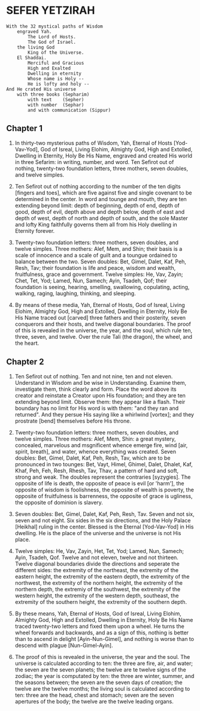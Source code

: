 # SEFER YETZIRAH

```
With the 32 mystical paths of Wisdom
    engraved Yah. 
        The Lord of Hosts. 
        The God of Israel. 
    the living God  
        King of the Universe. 
    El Shaddai. 
        Merciful and Gracious 
        High and Exalted 
        Dwelling in eternity 
        Whose name is Holy -- 
        He is lofty and holy -- 
And He crated His universe 
    with three books (Sepharim) 
        with text    (Sepher) 
        with number  (Sephar) 
        and with communication (Sippur) 
```

## Chapter 1

1. In thirty-two mysterious paths of Wisdom, Yah, Eternal of Hosts [Yod-Vav-Yod], God of Isreal, Living Elohim, Almighty God, High and Extolled, Dwelling in Eternity, Holy Be His Name, engraved and created His world in three Sefarim: in writing, number, and word. Ten Sefirot out of nothing, twenty-two foundation letters, three mothers, seven doubles, and twelve simples.

2. Ten Sefirot out of nothing according to the number of the ten digits [fingers and toes], which are five against five and single covenant to be determined in the center. In word and tounge and mouth, they are ten extending beyond limit: depth of beginning, depth of end, depth of good, depth of evil, depth above and depth below, depth of east and depth of west, depth of north and depth of south, and the sole Master and lofty King faithfully governs them all from his Holy dwelling in Eternity forever.

3. Twenty-two foundation letters: three mothers, seven doubles, and twelve simples. Three mothers: Alef, Mem, and Shin; their basis is a scale of innocence and a scale of guilt and a toungue ordained to balance between the two. Seven doubles: Bet, Gimel, Dalet, Kaf, Peh, Resh, Tav; their foundation is life and peace, wisdom and wealth, fruitfulness, grace and government. Twelve simples: He, Vav, Zayin; Chet, Tet, Yod; Lamed, Nun, Samech; Ayin, Tsadeh, Qof; their foundation is seeing, hearing, smelling, swallowing, copulating, acting, walking, raging, laughing, thinking, and sleeping.

4. By means of these media, Yah, Eternal of Hosts, God of Isreal, Living Elohim, Almighty God, High and Extolled, Dwelling in Eternity, Holy Be His Name traced out [carved] three fathers and their posterity, seven conquerors and their hosts, and twelve diagonal boundaries. The proof of this is revealed in the universe, the year, and the soul, which rule ten, three, seven, and twelve. Over the rule Tali (the dragon), the wheel, and the heart. 

## Chapter 2

1. Ten Sefirot out of nothing. Ten and not nine, ten and not eleven. Understand in Wisdom and be wise in Understanding. Examine them, investigate them, think clearly and form. Place the word above its creator and reinstate a Creator upon His foundation; and they are ten extending beyond limit. Observe them: they appear like a flash. Their boundary has no limit for His word is with them: "and they ran and returned". And they persue His saying like a whirlwind [vortex]; and they prostrate [bend] themselves before His throne.

2. Twenty-two foundation letters: three mothers, seven doubles, and twelve simples. Three mothers: Alef, Mem, Shin: a great mystery, concealed, marvelous and msgnificent whence emerge fire, wind [air, spirit, breath], and water, whence everything was created. Seven doubles: Bet, Gimel, Dalet, Kaf, Peh, Resh, Tav, which are to be pronounced in two tounges: Bet, Vayt, Himel, Ghimel, Dalet, Dhalet, Kaf, Khaf, Peh, Feh, Resh, Rhesh, Tav, Thav, a pattern of hard and soft, strong and weak. The doubles represent the contraries [syzygies]. The opposite of life is death, the opposite of peace is evil [or 'harm'], the opposite of wisdom is foolishness, the opposite of wealth is poverty, the opposite of fruitfulness is barrenness, the opposite of grace is ugliness, the opposite of dominion is slavery.

3. Seven doubles: Bet, Gimel, Dalet, Kaf, Peh, Resh, Tav. Seven and not six, seven and not eight. Six sides in the six directions, and the Holy Palace [Heikhal] ruling in the center. Blessed is the Eternal [Yod-Vav-Yod] in His dwelling. He is the place of the universe and the universe is not His place.

4. Twelve simples: He, Vav, Zayin, Het, Tet, Yod; Lamed, Nun, Samech; Ayin, Tsadeh, Qof. Twelve and not eleven, twelve and not thirteen. Twelve diagonal boundaries divide the directions and seperate the different sides: the extremity of the northeast, the extremity of the eastern height, the extremity of the eastern depth, the extremity of the northwest, the extremity of the northern height, the extremity of the northern depth, the extremiy of the southwest, the extremity of the western height, the extremity of the western depth, southeast, the extremity of the southern height, the extremity of the southern depth.

5. By these means, Yah, Eternal of Hosts, God of Isreal, Living Elohim, Almighty God, High and Extolled, Dwelling in Eternity, Holy Be His Name traced twenty-two letters and fixed them upon a wheel. He turns the wheel forwards and backwards, and as a sign of this, nothing is better than to ascend in delight [Ayin-Nun-Gimel], and nothing is worse than to descend with plague [Nun-Gimel-Ayin].

6. The proof of this is revealed in the universe, the year and the soul. The universe is calculated according to ten: the three are fire, air, and water; the seven are the seven planets; the twelve are te twelve signs of the zodiac; the year is computated by ten: the three are winter, summer, and the seasons between; the seven are the seven days of creation; the twelve are the twelve months; the living soul is calculated according to ten: three are the head, chest and stomach; seven are the seven apertures of the body; the twelve are the twelve leading organs.
